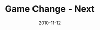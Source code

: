 ---
layout: music 
title: "Game Change - Next"
series: "Game Change"
date: 2010-11-12 
description: "Brian Tome talks about the opportunity that is before us."
audio: "http://s3.amazonaws.com/crossroadsaudiomessages/gamechange05.mp3"
audio-duration: "47:28"
src: "http://www.crossroads.net/players/media/mediumHz/GameChange_190x110.jpg"
---